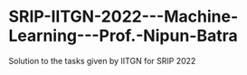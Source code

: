 # SRIP-IITGN-2022---Machine-Learning---Prof.-Nipun-Batra
Solution to the tasks given by IITGN for SRIP 2022
